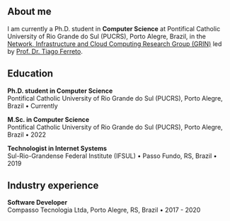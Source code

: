 ## About me

I am currently a Ph.D. student in **Computer Science** at Pontifical Catholic University of Rio Grande do Sul (PUCRS), Porto Alegre, Brazil, in the 
<a href="https://grin-pucrs.github.io" target="_blank">Network, Infrastructure and Cloud Computing Research Group (GRIN)</a> led by [Prof. Dr. Tiago Ferreto](https://github.com/tiagoferreto).

<!-- <br/> -->

## Education

**Ph.D. student in Computer Science**
<br/>
Pontifical Catholic University of Rio Grande do Sul (PUCRS), Porto Alegre, Brazil • Currently

**M.Sc. in Computer Science**
<br/>
Pontifical Catholic University of Rio Grande do Sul (PUCRS), Porto Alegre, Brazil • 2022

**Technologist in Internet Systems**
<br/>
Sul-Rio-Grandense Federal Institute (IFSUL) • Passo Fundo, RS, Brazil • 2019

<!-- <br/> -->

<!-- ## Publications

**Title**
<br/>
*Authors*
<br/>
Journal of Parallel and Distributed Computing, Volume 163, May 2022, Pages 269-282

<br/> -->

## Industry experience

**Software Developer**
<br/>
Compasso Tecnologia Ltda, Porto Alegre, RS, Brazil • 2017 - 2020
